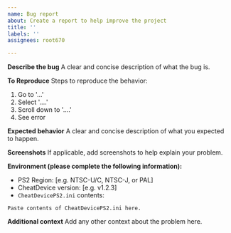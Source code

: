 ```yaml
---
name: Bug report
about: Create a report to help improve the project
title: ''
labels: ''
assignees: root670

---
```


**Describe the bug**
A clear and concise description of what the bug is.

**To Reproduce**
Steps to reproduce the behavior:
1. Go to '...'
2. Select '....'
3. Scroll down to '....'
4. See error

**Expected behavior**
A clear and concise description of what you expected to happen.

**Screenshots**
If applicable, add screenshots to help explain your problem.

**Environment (please complete the following information):**
 - PS2 Region: [e.g. NTSC-U/C, NTSC-J, or PAL]
 - CheatDevice version: [e.g. v1.2.3]
- `CheatDevicePS2.ini` contents:
```
Paste contents of CheatDevicePS2.ini here.
```

**Additional context**
Add any other context about the problem here.
